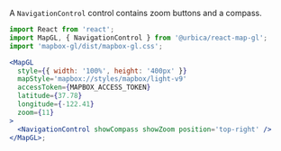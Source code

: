 A `NavigationControl` control contains zoom buttons and a compass.

```jsx
import React from 'react';
import MapGL, { NavigationControl } from '@urbica/react-map-gl';
import 'mapbox-gl/dist/mapbox-gl.css';

<MapGL
  style={{ width: '100%', height: '400px' }}
  mapStyle='mapbox://styles/mapbox/light-v9'
  accessToken={MAPBOX_ACCESS_TOKEN}
  latitude={37.78}
  longitude={-122.41}
  zoom={11}
>
  <NavigationControl showCompass showZoom position='top-right' />
</MapGL>;
```
